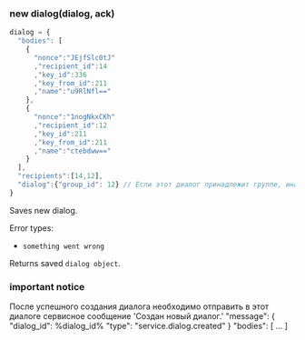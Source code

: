 ### new dialog(dialog, ack)
```javascript
dialog = {
  "bodies": [
    {
      "nonce":"JEjfSlc0tJ"
      ,"recipient_id":14
      ,"key_id":336
      ,"key_from_id":211
      ,"name":"u9RlNfl=="
    },
    {
      "nonce":"1nogNkxCKh"
      ,"recipient_id":12
      ,"key_id":211
      ,"key_from_id":211
      ,"name":"ctebdww=="
    }
  ],
  "recipients":[14,12],
  "dialog":{"group_id": 12} // Если этот диалог принадлежит группе, иначе {}
}
```
Saves new dialog.

Error types:
  - `something went wrong`

Returns saved `dialog object`.

### important notice
После успешного создания диалога необходимо отправить в этот диалоге сервисное сообщение
'Создан новый диалог.'
"message":
  {
    "dialog_id": %dialog_id%
    "type": "service.dialog.created"
  }
  "bodies":
  [
   …
  ]
